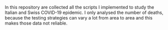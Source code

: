 In this repository are collected all the scripts I implemented to study the Italian and Swiss COVID-19 epidemic.
I only analysed the number of deaths, because the testing strategies can vary a lot from area to area and this makes those data not reliable.

